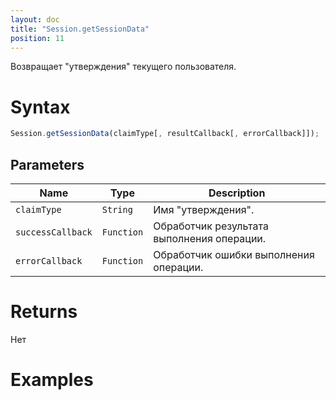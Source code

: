```yaml
---
layout: doc
title: "Session.getSessionData"
position: 11
---
```


Возвращает "утверждения" текущего пользователя.

# Syntax

```js
Session.getSessionData(claimType[, resultCallback[, errorCallback]]);
```

## Parameters

|Name|Type|Description|
|----|----|-----------|
|`claimType`|`String`|Имя "утверждения".|
|`successCallback`|`Function`|Обработчик результата выполнения операции.|
|`errorCallback`|`Function`|Обработчик ошибки выполнения операции.|

# Returns

Нет

# Examples

